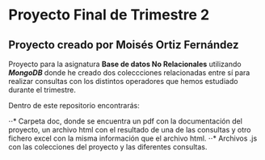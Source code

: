 # Proyecto Final de Trimestre 2
## Proyecto creado por Moisés Ortiz Fernández

Proyecto para la asignatura **Base de datos No Relacionales** utilizando **_MongoDB_** donde he creado dos coleccciones relacionadas entre sí para realizar consultas con los distintos operadores que hemos estudiado durante el trimestre.

Dentro de este repositorio encontrarás:

⋅⋅* Carpeta doc, donde se encuentra un pdf con la documentación del proyecto, un archivo html con el resultado de una de las consultas y otro fichero excel con la misma información que el archivo html.
⋅⋅* Archivos .js con las colecciones del proyecto y las diferentes consultas.
